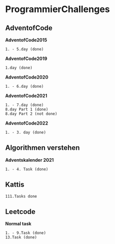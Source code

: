 # ProgrammierChallenges
## AdventofCode
**AdventofCode2015**
```
1. - 5.day (done)
```
**AdventofCode2019**
```
1.day (done)
```
**AdventofCode2020**
```
1. - 6.day (done)
```
**AdventofCode2021**
```
1. - 7.day (done)
8.day Part 1 (done)
8.day Part 2 (not done)
```
**AdventofCode2022**
```
1. - 3. day (done)
```

## Algorithmen verstehen
**Adventskalender 2021**
```
1. - 4. Task (done)
```

## Kattis
```
111.Tasks done
```

## Leetcode
**Normal task**
```
1. - 9.Task (done)
13.Task (done)
```

